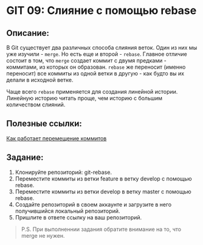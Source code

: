 # GIT 09: Слияние с помощью rebase

## Описание:
В Git существует два различных способа слияния веток. Один из них мы уже изучили - `merge`. Но есть еще и второй - `rebase`. Главное отличие состоит в том, что `merge` создает коммит с двумя предками - коммитами, из которых он образован. `rebase` же переносит (именно переносит) все коммиты из одной ветки в другую - как будто вы их делали в исходной ветке.

Чаще всего `rebase` применяется для создания линейной истории. Линейную историю читать проще, чем историю с большим количеством слияний.

## Полезные ссылки:
[Как работает перемещение коммитов](https://gitlab.rebrainme.com/rebrainme-devops/git-rebase)

## Задание:
1. Клонируйте репозиторий: git-rebase.
2. Переместите коммиты из ветки feature в ветку develop с помощью rebase.
3. Переместите коммиты из ветки develop в ветку master с помощью rebase.
4. Создайте репозиторий в своем аккаунте и загрузите в него получившийся локальный репозиторий.
5. Пришлите в ответе ссылку на ваш репозиторий.

> P.S. При выполненнии задания обратите внимание на то, что merge не нужен.